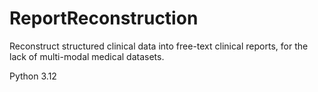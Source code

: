 # ReportReconstruction
 Reconstruct structured clinical data into free-text clinical reports, for the lack of multi-modal medical datasets.

 Python 3.12